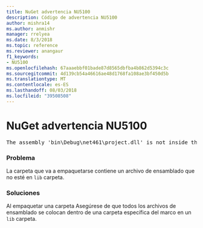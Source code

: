 ```yaml
---
title: NuGet advertencia NU5100
description: Código de advertencia NU5100
author: mishra14
ms.author: anmishr
manager: rrelyea
ms.date: 8/3/2018
ms.topic: reference
ms.reviewer: anangaur
f1_keywords:
- NU5100
ms.openlocfilehash: 67aaaebbf01bade87d8565dbfba4b862d5394c3c
ms.sourcegitcommit: 4d139cb54a46616ae48d1768fa108ae3bf450d5b
ms.translationtype: MT
ms.contentlocale: es-ES
ms.lasthandoff: 08/03/2018
ms.locfileid: "39508508"
---
```

# <a name="nuget-warning-nu5100"></a>NuGet advertencia NU5100
<pre>The assembly 'bin\Debug\net461\project.dll' is not inside the 'lib' folder and hence it won't be added as a reference when the package is installed into a project. Move it into the 'lib' folder if it needs to be referenced.</pre>

### <a name="issue"></a>Problema

La carpeta que va a empaquetarse contiene un archivo de ensamblado que no esté en `lib` carpeta.


### <a name="solution"></a>Soluciones

Al empaquetar una carpeta Asegúrese de que todos los archivos de ensamblado se colocan dentro de una carpeta específica del marco en un `lib` carpeta.

